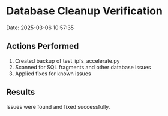 # Database Cleanup Verification

Date: 2025-03-06 10:57:35

## Actions Performed

1. Created backup of test_ipfs_accelerate.py
2. Scanned for SQL fragments and other database issues
3. Applied fixes for known issues

## Results

Issues were found and fixed successfully.
